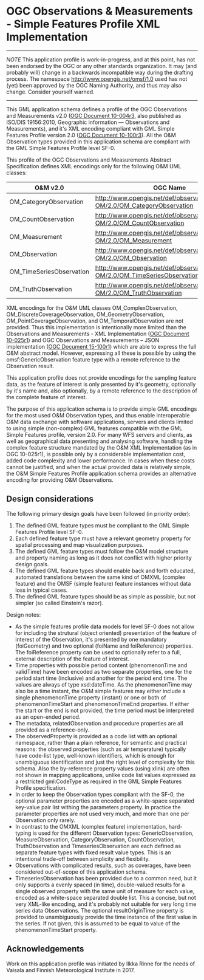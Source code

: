 # OGC Observations &amp; Measurements - Simple Features Profile XML Implementation

---
*NOTE* This application profile is work-in-progress, and at this point, has not been endorsed by the OGC or any other standards organization. It may (and probably will) change in a backwards incompatible way during the drafting process. The namespace http://www.opengis.net/omsf/1.0 used has not (yet) been approved by the OGC Naming Authority, and thus may also change. Consider yourself warned.

---

This GML application schema defines a profile of the OGC Observations and Measurements v2.0 ([OGC Document 10-004r3](http://portal.opengeospatial.org/files/?artifact_id=41579), also published as ISO/DIS 19156:2010, Geographic information — Observations and Measurements), and it's XML encoding compliant with GML Simple Features Profile version 2.0 ([OGC Document 10-100r3](http://portal.opengeospatial.org/files/?artifact_id=42729)). All the O&M Observation types provided in this application schema are compliant with the GML Simple Features Profile level SF-0.

This profile of the OGC Observations and Measurements Abstract Specification defines XML encodings only for the following O&M UML classes:

O&M v2.0 | OGC Name | OMSF FeatureType |
---------|----------|------------------|
OM\_CategoryObservation | http://www.opengis.net/def/observationType/OGC-OM/2.0/OM_CategoryObservation | omsf:CategoryObservation
OM\_CountObservation | http://www.opengis.net/def/observationType/OGC-OM/2.0/OM_CountObservation | omsf:CountObservation
OM\_Measurement | http://www.opengis.net/def/observationType/OGC-OM/2.0/OM_Measurement | omsf:MeasureObservation
OM\_Observation | http://www.opengis.net/def/observationType/OGC-OM/2.0/OM_Observation| omsf:GenericObservation
OM\_TimeSeriesObservation | http://www.opengis.net/def/observationType/OGC-OM/2.0/OM_TimeSeriesObservation | omsf:TimeseriesObservation
OM\_TruthObservation | http://www.opengis.net/def/observationType/OGC-OM/2.0/OM_TruthObservation | omsf:TruthObservation

XML encodings for the O&M UML classes OM\_ComplexObservation, OM\_DiscreteCoverageObservation, OM\_GeometryObservation, OM\_PointCoverageObservation, and OM\_TemporalObservation are not provided. Thus this implementation is intentionally more limited than the Observations and Measurements - XML Implementation ([OGC Document 10-025r1](http://portal.opengeospatial.org/files/?artifact_id=41510)) and OGC Observations and Measurements – JSON implementation ([OGC Document 15-100r1](https://portal.opengeospatial.org/files/64910)) which are able to express the full O&M abstract model. However, expressing all these is possible by using the omsf:GenericObservation feature type with a remote reference to the Observation result.

This application profile does not provide encodings for the sampling feature data, as the feature of interest is only presented by it's geometry, optionally by it's name and, also optionally, by a remote reference to the description of the complete feature of interest.
 
The purpose of this application schema is to provide simple GML encodings for the most used O&M Observation types, and thus enable interoperable O&M data exchange with software applications, servers and clients limited to using simple (non-complex) GML features compatible with the GML Simple Features profile, version 2.0. For many WFS servers and clients, as well as geographical data presenting and analysing software, handling the complex feature structure mandated by the O&M XML Implementation (as in OGC 10-025r1), is possible only by a considerable implementation cost, added code complexity and lower performance. In cases when these costs cannot be justified, and when the actual provided data is relatively simple, the O&M Simple Features Profile application schema provides an alternative encoding for providing O&M Observations.

## Design considerations

The following primary design goals have been followed (in priority order):

1. The defined GML feature types must be compliant to the GML Simple Features Profile level SF-0.
1. Each defined feature type must have a relevant geometry property for spatial processing and map visualization purposes.
1. The defined GML feature types must follow the O&M model structure and property naming as long as it does not conflict with higher priority design goals.
1. The defined GML feature types should enable back and forth educated, automated translations between the same kind of OMXML (complex feature) and the OMSF (simple feature) feature instances without data loss in typical cases.
1. The defined GML feature types should be as simple as possible, but not simpler (so called Einstein's razor).

Design notes:

* As the simple features profile data models for level SF-0 does not allow for including the strutural (object oriented) presentation of the feature of interest of the Observation, it's presented by one mandatory (foiGeometry) and two optional (foiName and foiReference) properties. The foiReference property can be used to optionally refer to a full, external description of the feature of interest.
* Time properties with possible period content (phenomenonTime and validTime) have been encoded as two separate properties, one for the period start time (inclusive) and another for the period end time. The values are always of type xsd:dateTime. As the phenomenonTime may also be a time instant, the O&M simple features may either include a single phenomenonTime property (instant) or one or both of phenomenonTimeStart and phenomenonTimeEnd properties. If either the start or the end is not provided, the time period must be interpreted as an open-ended period.
* The metadata, relatedObservation and procedure properties are all provided as a reference-only.
* The observedProperty is provided as a code list with an optional namespace, rather than a plain reference, for semantic and practical reasons: the observed properties (such as air temperature) typically have code-list type, well-known identifiers, which is enough for unambiguous identification and just the right level of complexity for this schema. Also the by-reference property values (using xlink) are often not shown in mapping applications, unlike code list values expressed as a restricted gml:CodeType as required in the GML Simple Features Profile specification.
* In order to keep the Observation types compliant with the SF-0, the optional parameter properties are encoded as a white-space separated key-value pair list withing the parameters property. In practice the parameter properties are not used very much, and more than one per Observation only rarely.
* In contrast to the OMXML (complex feature) implementation, hard-typing is used for the different Observation types: GenericObservation, MeasureObservation, CategoryObservation, CountObservation, TruthObservation and TimeseriesObservation are each defined as separate feature types with fixed result value types. This is an intentional trade-off between simplicity and flexibility.
* Observations with complicated results, such as coverages, have been considered out-of-scope of this application schema.
* TimeseriesObservation has been provided due to a common need, but it only supports a evenly spaced (in time), double-valued results for a single observed property with the same unit of measure for each value, encoded as a white-space separated double list. This a concise, but not very XML-like encoding, and it's probably not suitable for very long time series data Observations. The optional resultOriginTime property is provided to unambiguously provide the time instance of the first value in the series. If not given, this is assumed to be equal to value of the phenomenonTimeStart property.

## Acknowledgements

Work on this application profile was initiated by Ilkka Rinne for the needs of Vaisala and Finnish Meteorological Institute in 2017.


